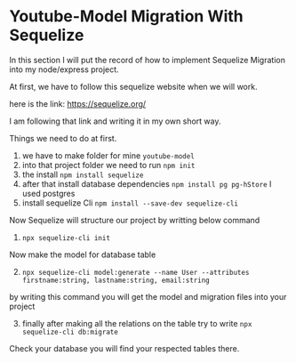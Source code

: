 # Youtube-Model Migration With Sequelize

In this section I will put the record of how to implement Sequelize Migration into my node/express project.

At first, we have to follow this sequelize website when we will work.

here is the link: https://sequelize.org/

I am following that link and writing it in my own short way.

Things we need to do at first.

1. we have to make folder for mine `youtube-model`
2. into that project folder we need to run `npm init`
3. the install `npm install sequelize`
4. after that install database dependencies `npm install pg pg-hStore` I used postgres
5. install sequelize Cli `npm install --save-dev sequelize-cli`

Now Sequelize will structure our project by writting below command

1. `npx sequelize-cli init`

Now make the model for database table

2. `npx sequelize-cli model:generate --name User --attributes firstname:string, lastname:string, email:string`

by writing this command you will get the model and migration files into your project

3. finally after making all the relations on the table try to write
   `npx sequelize-cli db:migrate`

Check your database you will find your respected tables there.
